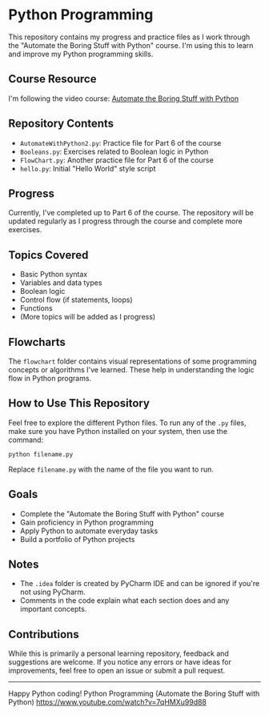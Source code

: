 # Python Programming

This repository contains my progress and practice files as I work through the "Automate the Boring Stuff with Python" course. I'm using this to learn and improve my Python programming skills.

## Course Resource

I'm following the video course: [Automate the Boring Stuff with Python](https://www.youtube.com/watch?v=7qHMXu99d88)

## Repository Contents

- `AutomateWithPython2.py`: Practice file for Part 6 of the course
- `Booleans.py`: Exercises related to Boolean logic in Python
- `FlowChart.py`: Another practice file for Part 6 of the course
- `hello.py`: Initial "Hello World" style script

## Progress

Currently, I've completed up to Part 6 of the course. The repository will be updated regularly as I progress through the course and complete more exercises.

## Topics Covered

- Basic Python syntax
- Variables and data types
- Boolean logic
- Control flow (if statements, loops)
- Functions
- (More topics will be added as I progress)

## Flowcharts

The `flowchart` folder contains visual representations of some programming concepts or algorithms I've learned. These help in understanding the logic flow in Python programs.

## How to Use This Repository

Feel free to explore the different Python files. To run any of the `.py` files, make sure you have Python installed on your system, then use the command:

```
python filename.py
```

Replace `filename.py` with the name of the file you want to run.

## Goals

- Complete the "Automate the Boring Stuff with Python" course
- Gain proficiency in Python programming
- Apply Python to automate everyday tasks
- Build a portfolio of Python projects

## Notes

- The `.idea` folder is created by PyCharm IDE and can be ignored if you're not using PyCharm.
- Comments in the code explain what each section does and any important concepts.

## Contributions

While this is primarily a personal learning repository, feedback and suggestions are welcome. If you notice any errors or have ideas for improvements, feel free to open an issue or submit a pull request.

---

Happy Python coding!
Python Programming (Automate the Boring Stuff with Python)
https://www.youtube.com/watch?v=7qHMXu99d88
